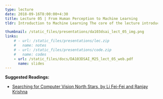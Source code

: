 ```yaml
---
type: lecture
date: 2018-09-16T8:00:00+4:30
title: Lecture 05 | From Human Perception to Machine Learning
tldr: Introduction to Machine Learning The core of the lecture introduces the fundamental concept of machine learning using a practical example. Students were asked to guess the height, weight, and age of a person in an image. The collected data revealed real-world challenges like inconsistent units and missing values, which led to a discussion on data pre-processing. The instructor then used the relationship between height and weight to introduce the concept of learning. The goal was to find a simple linear model, f(x)=Ax, that could predict a person's weight from their height. The process of finding the unknown value, A, by minimizing the error between the model's prediction and the actual data is what's defined as "learning" in this context. The instructor explained that this minimization can be achieved through methods like a grid search and contrasted this practical, engineering-focused view of learning with the more abstract philosophical views of dualism and materialism. The person in the image was revealed to be Indian athlete Murali Sreeshankar.

thumbnail: /static_files/presentations/da103dsai_lect_05_img.png
links: 
    # - url: /static_files/presentations/lec.zip
    #   name: notes
    # - url: /static_files/presentations/code.zip
    #   name: codes
    - url: /static_files/docs/DA103DSAI_M25_lect_05_web.pdf 
      name: slides
---
```

**Suggested Readings:**
- [Searching for Computer Vision North Stars, by Li Fei-Fei and Ranjay Krishna](https://direct.mit.edu/daed/article-pdf/151/2/85/2060580/daed_a_01902.pdf)
<!-- - [Readings 2](http://example.com) -->